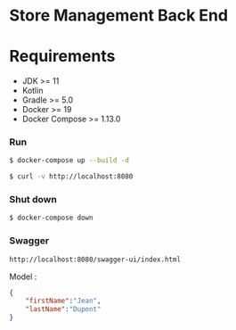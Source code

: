# Store Management Back End

# Requirements
* JDK >= 11
* Kotlin
* Gradle >= 5.0
* Docker >= 19
* Docker Compose >= 1.13.0

### Run

```bash
$ docker-compose up --build -d

$ curl -v http://localhost:8080
```

### Shut down

```bash
$ docker-compose down
```

### Swagger

```bash
http://localhost:8080/swagger-ui/index.html
```

Model :

```json
{
	"firstName":"Jean",
	"lastName":"Dupont"
}
```